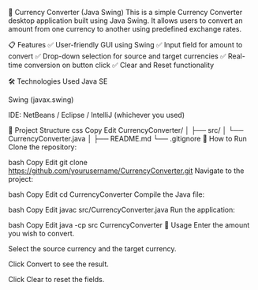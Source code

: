 💱 Currency Converter (Java Swing)
This is a simple Currency Converter desktop application built using Java Swing. It allows users to convert an amount from one currency to another using predefined exchange rates.

📋 Features
✅ User-friendly GUI using Swing
✅ Input field for amount to convert
✅ Drop-down selection for source and target currencies
✅ Real-time conversion on button click
✅ Clear and Reset functionality

🛠️ Technologies Used
Java SE

Swing (javax.swing)

IDE: NetBeans / Eclipse / IntelliJ (whichever you used)

📂 Project Structure
css
Copy
Edit
CurrencyConverter/
│
├── src/
│   └── CurrencyConverter.java
│
├── README.md
└── .gitignore
🚀 How to Run
Clone the repository:

bash
Copy
Edit
git clone https://github.com/yourusername/CurrencyConverter.git
Navigate to the project:

bash
Copy
Edit
cd CurrencyConverter
Compile the Java file:

bash
Copy
Edit
javac src/CurrencyConverter.java
Run the application:

bash
Copy
Edit
java -cp src CurrencyConverter
🔑 Usage
Enter the amount you wish to convert.

Select the source currency and the target currency.

Click Convert to see the result.

Click Clear to reset the fields.




